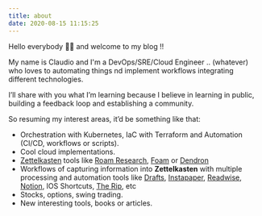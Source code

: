 ```yaml
---
title: about
date: 2020-08-15 11:15:25
---
```


Hello everybody 👏🏻 and welcome to my blog !!

My name is Claudio and I'm a DevOps/SRE/Cloud Engineer .. (whatever) who loves to automating things nd implement workflows integrating different technologies.

I’ll share with you what I’m learning because I believe in learning in public, building a feedback loop and establishing a community.

So resuming my interest areas, it’d be something like that:

- Orchestration with Kubernetes, IaC with Terraform and Automation (CI/CD, workflows or scripts).
- Cool cloud implementations.
- [Zettelkasten](https://zettelkasten.de/) tools like [Roam Research](https://roamresearch.com), [Foam](https://foambubble.github.io/foam/) or [Dendron](https://github.com/dendronhq/dendron)
- Workflows of capturing information into **Zettelkasten** with multiple processing and automation tools like [Drafts](https://getdrafts.com/), [Instapaper](https://www.instapaper.com/u), [Readwise](https://readwise.io), [Notion](https://www.notion.so/), IOS Shortcuts, [The Rip](http://the.rip/), etc
- Stocks, options, swing trading.
- New interesting tools, books or articles.
